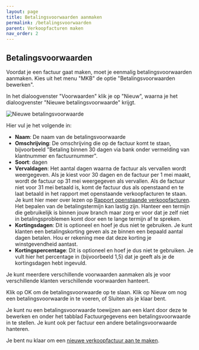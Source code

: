 ```yaml
---
layout: page
title: Betalingsvoorwaarden aanmaken
permalink: /betalingsvoorwaarden
parent: Verkoopfacturen maken
nav_order: 2
---
```


## Betalingsvoorwaarden

Voordat je een factuur gaat maken, moet je eenmalig betalingsvoorwaarden aanmaken.
Kies uit het menu "MKB" de optie "Betalingsvoorwaarden bewerken".

In het dialoogvenster "Voorwaarden" klik je op "Nieuw", waarna je het dialoogvenster
"Nieuwe betalingsvoorwaarde" krijgt.

![Nieuwe betalingsvoorwaarde]({{site.baseurl}}/assets/nieuwe_betalingsvoorwaarde.png)

Hier vul je het volgende in:

* **Naam**: De naam van de betalingsvoorwaarde
* **Omschrijving**: De omschrijving die op de factuur komt te staan, bijvoorbeeld "Betaling binnen 30 dagen via bank onder vermelding van klantnummer en factuurnummer".
* **Soort**: dagen
* **Vervaldagen**: Het aantal dagen waarna de factuur als vervallen wordt weergegeven. Als je kiest voor 30 dagen en de factuur per 1 mei maakt, wordt de factuur
  op 31 mei weergegeven als vervallen. Als de factuur niet voor 31 mei betaald is, komt de factuur dus als openstaand en te laat betaald in het rapport met
  openstaande verkoopfacturen te staan. Je kunt hier meer over lezen op [Rapport openstaande verkoopfacturen]({{site.baseurl}}/rapport_openstaande_verkoopfacturen).
  Het bepalen van de betalingstermijn kan lastig zijn. Hanteer een termijn die gebruikelijk is binnen jouw branch maar zorg er voor dat je zelf niet in
  betalingsproblemen komt door een te lange termijn af te spreken.
* **Kortingsdagen**: Dit is optioneel en hoef je dus niet te gebruiken. Je kunt klanten een betalingskorting geven als ze binnen een bepaald aantal dagen betalen.
  Hou er rekening mee dat deze korting je winstgevendheid aantast.
* **Kortingspercentage**: Dit is optioneel en hoef je dus niet te gebruiken. Je vult hier het percentage in (bijvoorbeeld 1,5) dat je geeft als je de kortingsdagen hebt ingevuld.

Je kunt meerdere verschillende voorwaarden aanmaken als je voor verschillende klanten verschillende voorwaarden hanteert.

Klik op OK om de betalingsvoorwaarde op te slaan. Klik op Nieuw om nog een betalingsvoorwaarde in te voeren, of Sluiten als je klaar bent.

Je kunt nu een betalingsvoorwaarde toewijzen aan een klant door deze te bewerken en onder het tabblad Factuurgegevens een betalingsvoorwaarde in te stellen.
Je kunt ook per factuur een andere betalingsvoorwaarde hanteren.

Je bent nu klaar om een [nieuwe verkoopfactuur aan te maken]({{site.baseurl}}/sales_invoice/create_sales_invoice).